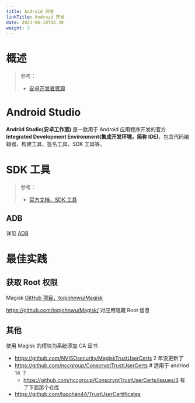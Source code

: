 ```yaml
---
title: Android 开发
linkTitle: Android 开发
date: 2023-06-18T16:39
weight: 3
---
```


# 概述

> 参考：
>
> - [安卓开发者资源](https://developer.android.com/)

# Android Studio

**Andriid Studio(安卓工作室)** 是一款用于 Android 应用程序开发的官方 **Integrated Development Environment(集成开发环境，简称 IDE)**，包含代码编辑器、构建工具、签名工具、SDK 工具等。

# SDK 工具

> 参考：
>
> - [官方文档，SDK 工具](https://developer.android.com/tools)

## ADB

详见 [ADB](/docs/Mobile%20device/ADB.md)

# 最佳实践

## 获取 Root 权限

Magisk [GitHub 项目，topjohnwu/Magisk](https://github.com/topjohnwu/Magisk)

https://github.com/topjohnwu/Magisk/ 对应用隐藏 Root 信息

## 其他

使用 Magisk 的模块为系统添加 CA 证书

- https://github.com/NVISOsecurity/MagiskTrustUserCerts 2 年没更新了
- https://github.com/nccgroup/ConscryptTrustUserCerts # 适用于 andriod 14 ？
  - https://github.com/nccgroup/ConscryptTrustUserCerts/issues/3 有了下面那个仓库
- https://github.com/lupohan44/TrustUserCertificates
